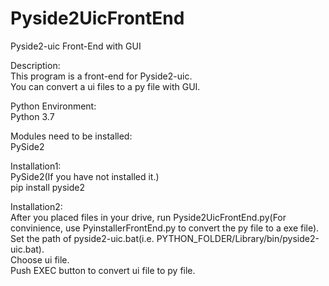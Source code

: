 # Pyside2UicFrontEnd
Pyside2-uic Front-End with GUI

Description:  
This program is a front-end for Pyside2-uic.  
You can convert a ui files to a py file with GUI.
  
Python Environment:  
Python 3.7  

Modules need to be installed:  
PySide2  
  
Installation1:  
PySide2(If you have not installed it.)  
pip install pyside2  
  
Installation2:  
After you placed files in your drive, run Pyside2UicFrontEnd.py(For convinience, use PyinstallerFrontEnd.py to convert the py file to a exe file).  
Set the path of pyside2-uic.bat(i.e. PYTHON_FOLDER/Library/bin/pyside2-uic.bat).  
Choose ui file.  
Push EXEC button to convert ui file to py file.  
